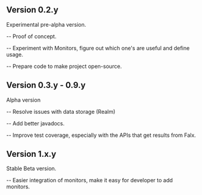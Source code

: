 ## Version 0.2.y
Experimental pre-alpha version.

-- Proof of concept.

-- Experiment with Monitors, figure out which one's are useful and define usage.

-- Prepare code to make project open-source.


## Version 0.3.y - 0.9.y
Alpha version

-- Resolve issues with data storage (Realm)

-- Add better javadocs.

-- Improve test coverage, especially with the APIs that get results from Falx.


## Version 1.x.y
Stable Beta version.

-- Easier integration of monitors, make it easy for developer to add monitors.
